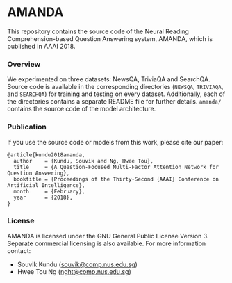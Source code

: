 # AMANDA  #

This repository contains the source code of the Neural Reading Comprehension-based Question Answering system, AMANDA, which is published in AAAI 2018.

### Overview  ###

We experimented on three datasets: NewsQA, TriviaQA and SearchQA. Source code is available in the corresponding directories (`NEWSQA`, `TRIVIAQA`, and `SEARCHQA`) for training and testing on every dataset. Additionally, each of the directories contains a separate README file for further details.
`amanda/` contains the source code of the model architecture.

### Publication ###

If you use the source code or models from this work, please cite our paper:

```
@article{kundu2018amanda,
  author    = {Kundu, Souvik and Ng, Hwee Tou},
  title     = {A Question-Focused Multi-Factor Attention Network for Question Answering},
  booktitle = {Proceedings of the Thirty-Second {AAAI} Conference on Artificial Intelligence},
  month     = {February},
  year      = {2018},
}
```

### License ###

AMANDA is licensed under the GNU General Public License Version 3. Separate commercial licensing is also available. For more information contact:

* Souvik Kundu (souvik@comp.nus.edu.sg)
* Hwee Tou Ng (nght@comp.nus.edu.sg)
